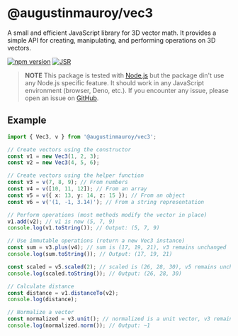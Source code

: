 # @augustinmauroy/vec3

A small and efficient JavaScript library for 3D vector math. It provides a simple API for creating, manipulating, and performing operations on 3D vectors.

[![npm version](https://img.shields.io/npm/v/@augustinmauroy/vec3.svg)](https://www.npmjs.com/package/@augustinmauroy/vec3)
[![JSR](https://jsr.io/badges/@augustinmauroy/vec3)](https://jsr.io/@augustinmauroy/vec3)

> **NOTE** This package is tested with [Node.js](https://nodejs.org/en/) but the package din't use any Node.js specific feature. It should work in any JavaScript environment (browser, Deno, etc.). If you encounter any issue, please open an issue on [GitHub](https://github.com/AugustinMauroy/vec3/issues).

## Example

```typescript
import { Vec3, v } from '@augustinmauroy/vec3';

// Create vectors using the constructor
const v1 = new Vec3(1, 2, 3);
const v2 = new Vec3(4, 5, 6);

// Create vectors using the helper function
const v3 = v(7, 8, 9); // From numbers
const v4 = v([10, 11, 12]); // From an array
const v5 = v({ x: 13, y: 14, z: 15 }); // From an object
const v6 = v('(1, -1, 3.14)'); // From a string representation

// Perform operations (most methods modify the vector in place)
v1.add(v2); // v1 is now (5, 7, 9)
console.log(v1.toString()); // Output: (5, 7, 9)

// Use immutable operations (return a new Vec3 instance)
const sum = v3.plus(v4); // sum is (17, 19, 21), v3 remains unchanged
console.log(sum.toString()); // Output: (17, 19, 21)

const scaled = v5.scaled(2); // scaled is (26, 28, 30), v5 remains unchanged
console.log(scaled.toString()); // Output: (26, 28, 30)

// Calculate distance
const distance = v1.distanceTo(v2);
console.log(distance);

// Normalize a vector
const normalized = v3.unit(); // normalized is a unit vector, v3 remains unchanged
console.log(normalized.norm()); // Output: ~1
```
